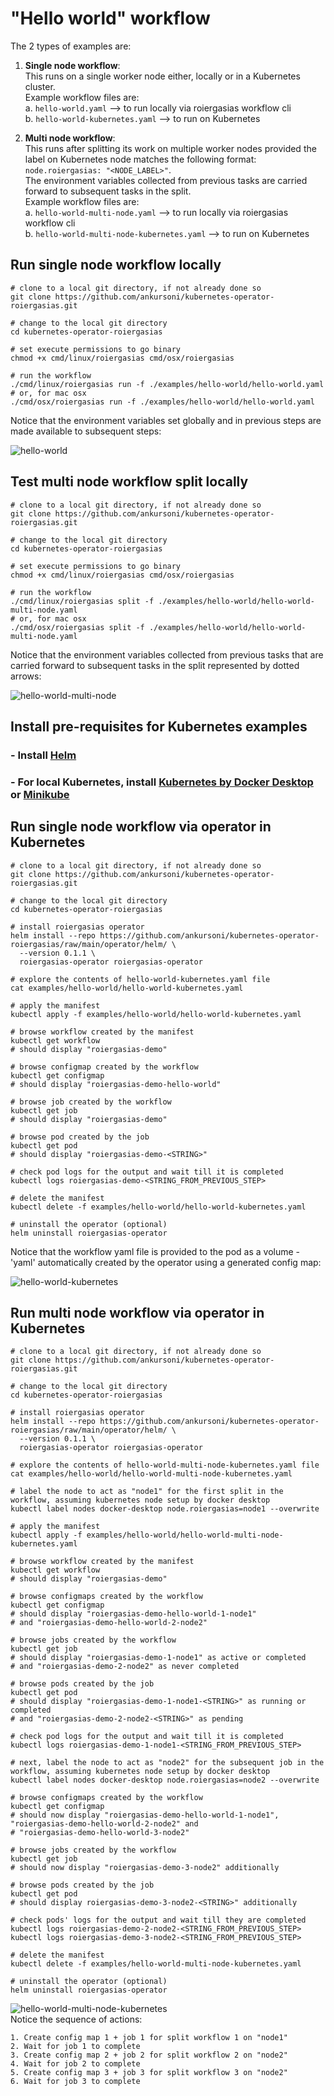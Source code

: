 # "Hello world" workflow
The 2 types of examples are:
1. **Single node workflow**:  
   This runs on a single worker node either, locally or in a Kubernetes cluster.  
   Example workflow files are:  
   a. ```hello-world.yaml``` --> to run locally via roiergasias workflow cli  
   b. ```hello-world-kubernetes.yaml``` --> to run on Kubernetes


2. **Multi node workflow**:  
   This runs after splitting its work on multiple worker nodes provided the label on Kubernetes node matches the following format:  
   ```node.roiergasias: "<NODE_LABEL>"```.  
   The environment variables collected from previous tasks are carried forward to subsequent tasks in the split.  
   Example workflow files are:  
   a. ```hello-world-multi-node.yaml``` --> to run locally via roiergasias workflow cli  
   b. ```hello-world-multi-node-kubernetes.yaml``` --> to run on Kubernetes


## Run single node workflow locally
``` SH
# clone to a local git directory, if not already done so
git clone https://github.com/ankursoni/kubernetes-operator-roiergasias.git

# change to the local git directory
cd kubernetes-operator-roiergasias

# set execute permissions to go binary
chmod +x cmd/linux/roiergasias cmd/osx/roiergasias

# run the workflow
./cmd/linux/roiergasias run -f ./examples/hello-world/hello-world.yaml
# or, for mac osx
./cmd/osx/roiergasias run -f ./examples/hello-world/hello-world.yaml
```
Notice that the environment variables set globally and in previous steps are made available to subsequent steps:  

![hello-world](../../docs/images/hello-world.png)


## Test multi node workflow split locally
``` SH
# clone to a local git directory, if not already done so
git clone https://github.com/ankursoni/kubernetes-operator-roiergasias.git

# change to the local git directory
cd kubernetes-operator-roiergasias

# set execute permissions to go binary
chmod +x cmd/linux/roiergasias cmd/osx/roiergasias

# run the workflow
./cmd/linux/roiergasias split -f ./examples/hello-world/hello-world-multi-node.yaml
# or, for mac osx
./cmd/osx/roiergasias split -f ./examples/hello-world/hello-world-multi-node.yaml
```
Notice that the environment variables collected from previous tasks that are carried forward to subsequent tasks in the split represented by dotted arrows:  

![hello-world-multi-node](../../docs/images/hello-world-multi-node.png)


## Install pre-requisites for Kubernetes examples
### - Install [Helm](https://helm.sh/docs/intro/install/)
### - For local Kubernetes, install [Kubernetes by Docker Desktop](https://docs.docker.com/desktop/kubernetes/) or [Minikube](https://minikube.sigs.k8s.io/docs/start/)


## Run single node workflow via operator in Kubernetes
``` SH
# clone to a local git directory, if not already done so
git clone https://github.com/ankursoni/kubernetes-operator-roiergasias.git

# change to the local git directory
cd kubernetes-operator-roiergasias

# install roiergasias operator
helm install --repo https://github.com/ankursoni/kubernetes-operator-roiergasias/raw/main/operator/helm/ \
  --version 0.1.1 \
  roiergasias-operator roiergasias-operator

# explore the contents of hello-world-kubernetes.yaml file
cat examples/hello-world/hello-world-kubernetes.yaml

# apply the manifest
kubectl apply -f examples/hello-world/hello-world-kubernetes.yaml

# browse workflow created by the manifest
kubectl get workflow
# should display "roiergasias-demo"

# browse configmap created by the workflow
kubectl get configmap
# should display "roiergasias-demo-hello-world"

# browse job created by the workflow
kubectl get job
# should display "roiergasias-demo"

# browse pod created by the job
kubectl get pod
# should display "roiergasias-demo-<STRING>"

# check pod logs for the output and wait till it is completed
kubectl logs roiergasias-demo-<STRING_FROM_PREVIOUS_STEP>

# delete the manifest
kubectl delete -f examples/hello-world/hello-world-kubernetes.yaml

# uninstall the operator (optional)
helm uninstall roiergasias-operator
```
Notice that the workflow yaml file is provided to the pod as a volume - 'yaml' automatically created by the operator using a generated config map:  

![hello-world-kubernetes](../../docs/images/hello-world-kubernetes.png)


## Run multi node workflow via operator in Kubernetes
``` SH
# clone to a local git directory, if not already done so
git clone https://github.com/ankursoni/kubernetes-operator-roiergasias.git

# change to the local git directory
cd kubernetes-operator-roiergasias

# install roiergasias operator
helm install --repo https://github.com/ankursoni/kubernetes-operator-roiergasias/raw/main/operator/helm/ \
  --version 0.1.1 \
  roiergasias-operator roiergasias-operator

# explore the contents of hello-world-multi-node-kubernetes.yaml file
cat examples/hello-world/hello-world-multi-node-kubernetes.yaml

# label the node to act as "node1" for the first split in the workflow, assuming kubernetes node setup by docker desktop
kubectl label nodes docker-desktop node.roiergasias=node1 --overwrite

# apply the manifest
kubectl apply -f examples/hello-world/hello-world-multi-node-kubernetes.yaml

# browse workflow created by the manifest
kubectl get workflow
# should display "roiergasias-demo"

# browse configmaps created by the workflow
kubectl get configmap
# should display "roiergasias-demo-hello-world-1-node1"
# and "roiergasias-demo-hello-world-2-node2"

# browse jobs created by the workflow
kubectl get job
# should display "roiergasias-demo-1-node1" as active or completed
# and "roiergasias-demo-2-node2" as never completed

# browse pods created by the job
kubectl get pod
# should display "roiergasias-demo-1-node1-<STRING>" as running or completed
# and "roiergasias-demo-2-node2-<STRING>" as pending

# check pod logs for the output and wait till it is completed
kubectl logs roiergasias-demo-1-node1-<STRING_FROM_PREVIOUS_STEP>

# next, label the node to act as "node2" for the subsequent job in the workflow, assuming kubernetes node setup by docker desktop
kubectl label nodes docker-desktop node.roiergasias=node2 --overwrite

# browse configmaps created by the workflow
kubectl get configmap
# should now display "roiergasias-demo-hello-world-1-node1", "roiergasias-demo-hello-world-2-node2" and
# "roiergasias-demo-hello-world-3-node2"

# browse jobs created by the workflow
kubectl get job
# should now display "roiergasias-demo-3-node2" additionally

# browse pods created by the job
kubectl get pod
# should display roiergasias-demo-3-node2-<STRING>" additionally

# check pods' logs for the output and wait till they are completed
kubectl logs roiergasias-demo-2-node2-<STRING_FROM_PREVIOUS_STEP>
kubectl logs roiergasias-demo-3-node2-<STRING_FROM_PREVIOUS_STEP>

# delete the manifest
kubectl delete -f examples/hello-world-multi-node-kubernetes.yaml

# uninstall the operator (optional)
helm uninstall roiergasias-operator
```
![hello-world-multi-node-kubernetes](../../docs/images/hello-world-multi-node-kubernetes.png)  
Notice the sequence of actions:
```text
1. Create config map 1 + job 1 for split workflow 1 on "node1"
2. Wait for job 1 to complete
3. Create config map 2 + job 2 for split workflow 2 on "node2"
4. Wait for job 2 to complete
5. Create config map 3 + job 3 for split workflow 3 on "node2"
6. Wait for job 3 to complete  
```
